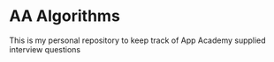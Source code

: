 # AA Algorithms

This is my personal repository to keep track of App Academy supplied interview questions

<!-- ### Contributing

Please open a PR if anything is unclear, needs better explanation, or incorrect. Thanks! -->
